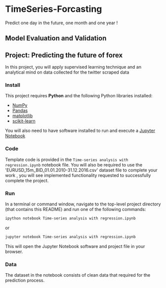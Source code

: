 # TimeSeries-Forcasting
Predict one day in the future, one month and one year !


## Model Evaluation and Validation
## Project: Predicting the future of forex
In this project, you will apply supervised learning technique and an analytical mind on data collected for the twitter scraped data

### Install

This project requires **Python** and the following Python libraries installed:

- [NumPy](http://www.numpy.org/)
- [Pandas](http://pandas.pydata.org/)
- [matplotlib](http://matplotlib.org/)
- [scikit-learn](http://scikit-learn.org/stable/)

You will also need to have software installed to run and execute a [Jupyter Notebook](http://ipython.org/notebook.html)

### Code

Template code is provided in the `Time-series analysis with regression.ipynb` notebook file. You will also be required to use the 'EURUSD_15m_BID_01.01.2010-31.12.2016.csv' dataset file to complete your work , you will see implemented functionality requested to successfully complete the project.

### Run

In a terminal or command window, navigate to the top-level project directory (that contains this README) and run one of the following commands:

```bash
ipython notebook Time-series analysis with regression.ipynb
```  
or
```bash
jupyter notebook Time-series analysis with regression.ipynb
```

This will open the Jupyter Notebook software and project file in your browser.

### Data

The dataset in the notebook consists of clean data that required for the prediction process.
